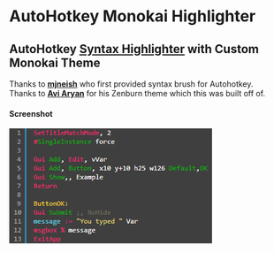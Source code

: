 AutoHotkey Monokai Highlighter
=======================
## AutoHotkey [Syntax Highlighter](http://alexgorbatchev.com/SyntaxHighlighter/) with Custom Monokai Theme
  
Thanks to **[mjneish](http://users.on.net/~mjneish)** who first provided syntax brush for Autohotkey.  
Thanks to **[Avi Aryan](https://github.com/avi-aryan/highlighter-ahk-zenburn)** for his Zenburn theme which this was built off of.

#### Screenshot
![Image](images/screenshot.png)